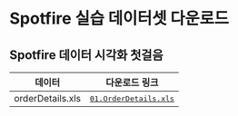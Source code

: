 # Spotfire 실습 데이터셋 다운로드

## Spotfire 데이터 시각화 첫걸음

| 데이터           | 다운로드 링크                                                |
| ---------------- | ------------------------------------------------------------ |
| orderDetails.xls | <kbd><a href=https://dangtong76.github.io/spotfireBasic/dataSet/OrderDetails.xls downlaod> 01.OrderDetails.xls </a></kbd> |

